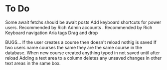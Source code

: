 # To Do
Some await fetchs should be await posts
Add keyboard shortcuts for power users. Recommended by Rich
Admin accounts . Recommended by Rich
Keyboard navigation
Aria tags
Drag and drop


BUGS...
If the user creates a course then doesn't reload nothig is  saved
If two users name courses the same they are the same course in the database.
When new course created anything typed in not saved until after reload
Adding a text area to a column deletes any unsaved changes in other text areas in the same box.
